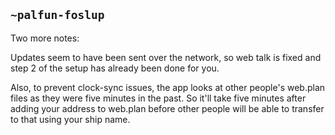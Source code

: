 ## `~palfun-foslup`
Two more notes:

Updates seem to have been sent over the network, so web talk is fixed and step 2 of the setup has already been done for you.

Also, to prevent clock-sync issues, the app looks at other people's web.plan files as they were five minutes in the past. So it'll take five minutes after adding your address to web.plan before other people will be able to transfer to that using your ship name.